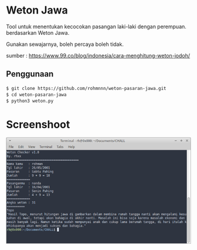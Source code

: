 # Weton Jawa

Tool untuk menentukan kecocokan pasangan laki-laki dengan perempuan. berdasarkan Weton Jawa.

Gunakan sewajarnya, boleh percaya boleh tidak.

sumber : https://www.99.co/blog/indonesia/cara-menghitung-weton-jodoh/
## Penggunaan

```bash
$ git clone https://github.com/rohmnnn/weton-pasaran-jawa.git
$ cd weton-pasaran-jawa
$ python3 weton.py
```

# Screenshoot
![ss](ss.png)


